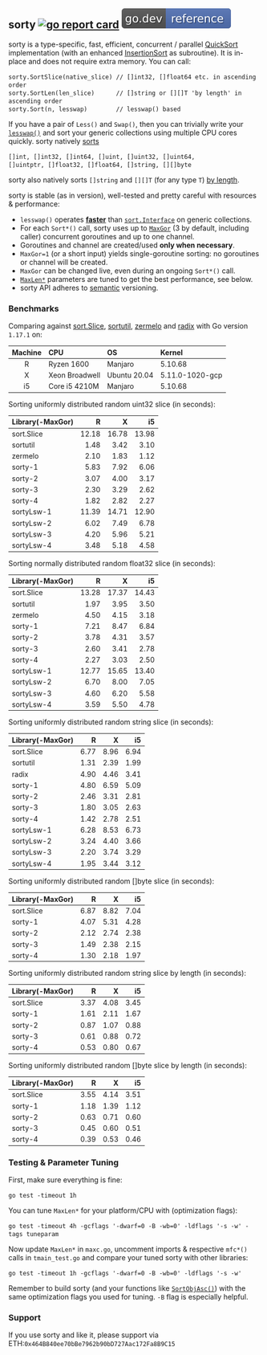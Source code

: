 ## sorty [![go report card](https://goreportcard.com/badge/github.com/jfcg/sorty)](https://goreportcard.com/report/github.com/jfcg/sorty) [![go.dev ref](https://raw.githubusercontent.com/jfcg/.github/main/godev.svg)](https://pkg.go.dev/github.com/jfcg/sorty)

sorty is a type-specific, fast, efficient, concurrent / parallel
[QuickSort](https://en.wikipedia.org/wiki/Quicksort) implementation (with an enhanced
[InsertionSort](https://en.wikipedia.org/wiki/Insertion_sort) as subroutine).
It is in-place and does not require extra memory. You can call:
```
sorty.SortSlice(native_slice) // []int32, []float64 etc. in ascending order
sorty.SortLen(len_slice)      // []string or [][]T 'by length' in ascending order
sorty.Sort(n, lesswap)        // lesswap() based
```
If you have a pair of `Less()` and `Swap()`, then you can trivially write your
[`lesswap()`](https://pkg.go.dev/github.com/jfcg/sorty#Sort) and sort your generic
collections using multiple CPU cores quickly.
sorty natively [sorts](https://pkg.go.dev/github.com/jfcg/sorty#SortSlice)
```
[]int, []int32, []int64, []uint, []uint32, []uint64,
[]uintptr, []float32, []float64, []string, [][]byte
```
sorty also natively sorts `[]string` and `[][]T` (for any type `T`)
[by length](https://pkg.go.dev/github.com/jfcg/sorty#SortLen).

sorty is stable (as in version), well-tested and pretty careful with resources & performance:
- `lesswap()` operates [**faster**](https://github.com/lynxkite/lynxkite/pull/141#issuecomment-779673635)
than [`sort.Interface`](https://pkg.go.dev/sort#Interface) on generic collections.
- For each `Sort*()` call, sorty uses up to [`MaxGor`](https://pkg.go.dev/github.com/jfcg/sorty#pkg-variables)
(3 by default, including caller) concurrent goroutines and up to one channel.
- Goroutines and channel are created/used **only when necessary**.
- `MaxGor=1` (or a short input) yields single-goroutine sorting: no goroutines or channel will be created.
- `MaxGor` can be changed live, even during an ongoing `Sort*()` call.
- [`MaxLen*`](https://pkg.go.dev/github.com/jfcg/sorty#pkg-constants) parameters are
tuned to get the best performance, see below.
- sorty API adheres to [semantic](https://semver.org) versioning.

### Benchmarks
Comparing against [sort.Slice](https://golang.org/pkg/sort), [sortutil](https://github.com/twotwotwo/sorts),
[zermelo](https://github.com/shawnsmithdev/zermelo) and [radix](https://github.com/yourbasic/radix) with Go
version `1.17.1` on:

Machine|CPU|OS|Kernel
:---:|:---|:---|:---
R |Ryzen 1600    |Manjaro     |5.10.68
X |Xeon Broadwell|Ubuntu 20.04|5.11.0-1020-gcp
i5|Core i5 4210M |Manjaro     |5.10.68

Sorting uniformly distributed random uint32 slice (in seconds):

Library(-MaxGor)|R|X|i5
:---|---:|---:|---:
sort.Slice|12.18|16.78|13.98
  sortutil| 1.48| 3.42| 3.10
   zermelo| 2.10| 1.83| 1.12
   sorty-1| 5.83| 7.92| 6.06
   sorty-2| 3.07| 4.00| 3.17
   sorty-3| 2.30| 3.29| 2.62
   sorty-4| 1.82| 2.82| 2.27
sortyLsw-1|11.39|14.71|12.90
sortyLsw-2| 6.02| 7.49| 6.78
sortyLsw-3| 4.20| 5.96| 5.21
sortyLsw-4| 3.48| 5.18| 4.58

Sorting normally distributed random float32 slice (in seconds):

Library(-MaxGor)|R|X|i5
:---|---:|---:|---:
sort.Slice|13.28|17.37|14.43
  sortutil| 1.97| 3.95| 3.50
   zermelo| 4.50| 4.15| 3.18
   sorty-1| 7.21| 8.47| 6.84
   sorty-2| 3.78| 4.31| 3.57
   sorty-3| 2.60| 3.41| 2.78
   sorty-4| 2.27| 3.03| 2.50
sortyLsw-1|12.77|15.65|13.40
sortyLsw-2| 6.70| 8.00| 7.05
sortyLsw-3| 4.60| 6.20| 5.58
sortyLsw-4| 3.59| 5.50| 4.78

Sorting uniformly distributed random string slice (in seconds):

Library(-MaxGor)|R|X|i5
:---|---:|---:|---:
sort.Slice| 6.77| 8.96| 6.94
  sortutil| 1.31| 2.39| 1.99
   radix  | 4.90| 4.46| 3.41
   sorty-1| 4.80| 6.59| 5.09
   sorty-2| 2.46| 3.31| 2.81
   sorty-3| 1.80| 3.05| 2.63
   sorty-4| 1.42| 2.78| 2.51
sortyLsw-1| 6.28| 8.53| 6.73
sortyLsw-2| 3.24| 4.40| 3.66
sortyLsw-3| 2.20| 3.74| 3.29
sortyLsw-4| 1.95| 3.44| 3.12

Sorting uniformly distributed random []byte slice (in seconds):

Library(-MaxGor)|R|X|i5
:---|---:|---:|---:
sort.Slice| 6.87| 8.82| 7.04
   sorty-1| 4.07| 5.31| 4.28
   sorty-2| 2.12| 2.74| 2.38
   sorty-3| 1.49| 2.38| 2.15
   sorty-4| 1.30| 2.18| 1.97

Sorting uniformly distributed random string slice by length (in seconds):

Library(-MaxGor)|R|X|i5
:---|---:|---:|---:
sort.Slice| 3.37| 4.08| 3.45
   sorty-1| 1.61| 2.11| 1.67
   sorty-2| 0.87| 1.07| 0.88
   sorty-3| 0.61| 0.88| 0.72
   sorty-4| 0.53| 0.80| 0.67

Sorting uniformly distributed random []byte slice by length (in seconds):

Library(-MaxGor)|R|X|i5
:---|---:|---:|---:
sort.Slice| 3.55| 4.14| 3.51
   sorty-1| 1.18| 1.39| 1.12
   sorty-2| 0.63| 0.71| 0.60
   sorty-3| 0.45| 0.60| 0.51
   sorty-4| 0.39| 0.53| 0.46

### Testing & Parameter Tuning
First, make sure everything is fine:
```
go test -timeout 1h
```
You can tune `MaxLen*` for your platform/CPU with (optimization flags):
```
go test -timeout 4h -gcflags '-dwarf=0 -B -wb=0' -ldflags '-s -w' -tags tuneparam
```
Now update `MaxLen*` in `maxc.go`, uncomment imports & respective `mfc*()`
calls in `tmain_test.go` and compare your tuned sorty with other libraries:
```
go test -timeout 1h -gcflags '-dwarf=0 -B -wb=0' -ldflags '-s -w'
```
Remember to build sorty (and your functions like [`SortObjAsc()`](https://pkg.go.dev/github.com/jfcg/sorty#Sort))
with the same optimization flags you used for tuning. `-B` flag is especially helpful.

### Support
If you use sorty and like it, please support via ETH:`0x464B840ee70bBe7962b90bD727Aac172Fa8B9C15`
